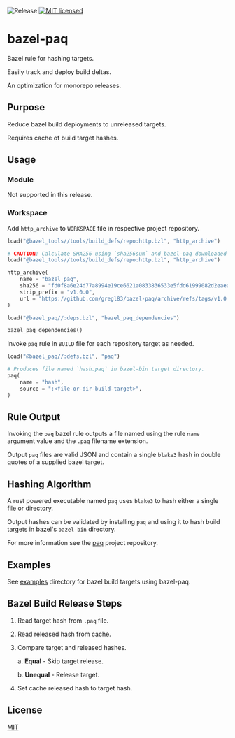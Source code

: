![Release](https://img.shields.io/github/v/release/gregl83/bazel-paq)
[![MIT licensed](https://img.shields.io/badge/license-MIT-blue.svg)](https://github.com/gregl83/bazel-paq/blob/master/LICENSE)
# bazel-paq

Bazel rule for hashing targets.

Easily track and deploy build deltas.

An optimization for monorepo releases.

## Purpose

Reduce bazel build deployments to unreleased targets.

Requires cache of build target hashes.

## Usage

### Module

Not supported in this release.

### Workspace

Add `http_archive` to `WORKSPACE` file in respective project repository.

```python
load("@bazel_tools//tools/build_defs/repo:http.bzl", "http_archive")

# CAUTION: Calculate SHA256 using `sha256sum` and bazel-paq downloaded tarball.
load("@bazel_tools//tools/build_defs/repo:http.bzl", "http_archive")

http_archive(
    name = "bazel_paq",
    sha256 = "fd0f8a6e24d77a8994e19ce6621a0833836533e5fdd61999082d2eaeacc10a4a",
    strip_prefix = "v1.0.0",
    url = "https://github.com/gregl83/bazel-paq/archive/refs/tags/v1.0.0.tar.gz",
)

load("@bazel_paq//:deps.bzl", "bazel_paq_dependencies")

bazel_paq_dependencies()
```

Invoke `paq` rule in `BUILD` file for each repository target as needed.

```python
load("@bazel_paq//:defs.bzl", "paq")

# Produces file named `hash.paq` in bazel-bin target directory.
paq(
    name = "hash",
    source = ":<file-or-dir-build-target>",
)
```

## Rule Output

Invoking the `paq` bazel rule outputs a file named using the rule `name` argument value and the `.paq` filename extension.

Output `paq` files are valid JSON and contain a single `blake3` hash in double quotes of a supplied bazel target.

## Hashing Algorithm

A rust powered executable named `paq` uses `blake3` to hash either a single file or directory.

Output hashes can be validated by installing `paq` and using it to hash build targets in bazel's `bazel-bin` directory.

For more information see the [paq](https://github.com/gregl83/paq) project repository.

## Examples

See [examples](examples) directory for bazel build targets using bazel-paq.

## Bazel Build Release Steps

1. Read target hash from `.paq` file.
2. Read released hash from cache.
3. Compare target and released hashes.

    a. **Equal** - Skip target release.
    
    b. **Unequal** - Release target.

4. Set cache released hash to target hash.

## License

[MIT](LICENSE)
